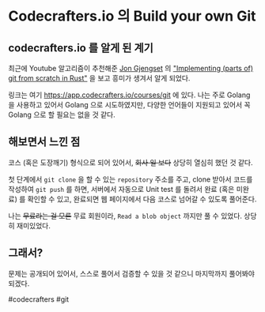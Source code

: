 # Codecrafters.io 의 Build your own Git

## codecrafters.io 를 알게 된 계기

최근에 Youtube 알고리즘이 추천해준 [Jon Gjengset](https://www.youtube.com/@jonhoo) 의
["Implementing (parts of) git from scratch in Rust"](https://www.youtube.com/watch?v=u0VotuGzD_w) 을 보고
흥미가 생겨서 알게 되었다.

링크는 여기 https://app.codecrafters.io/courses/git 에 있다. 나는 주로 Golang 을 사용하고 있어서
Golang 으로 시도하였지만, 다양한 언어들이 지원되고 있어서 꼭 Golang 으로 할 필요는 없을 것 같다.

## 해보면서 느낀 점

코스 (혹은 도장깨기) 형식으로 되어 있어서, ~~회사 일 보다~~ 상당히 열심히 했던 것 같다.

첫 단계에서 `git clone` 을 할 수 있는 `repository` 주소를 주고, clone 받아서 코드를 작성하여
`git push` 를 하면, 서버에서 자동으로 Unit test 를 돌려서 완료 (혹은 미완료) 를 확인할 수 있고, 완료되면
웹 페이지에서 다음 코스로 넘어갈 수 있도록 풀어준다.

나는 ~~무료라는 걸 모른~~ 무료 회원이라, `Read a blob object` 까지만 풀 수 있었다. 상당히 재미있었다.

## 그래서?

문제는 공개되어 있어서, 스스로 풀어서 검증할 수 있을 것 같으니 마지막까지 풀어봐야 되겠다.

#codecrafters #git
